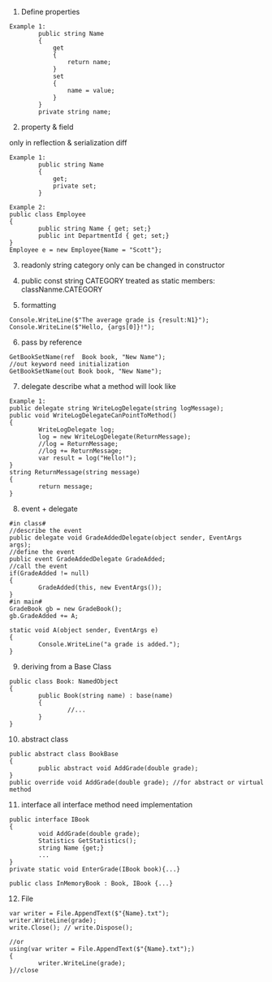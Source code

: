 1. Define properties

```
Example 1:
        public string Name 
        {
            get
            {
                return name;
            }
            set
            {
                name = value;
            }
        }
        private string name;
```

2. property & field

only in reflection & serialization diff

```
Example 1:
        public string Name
        {
            get;
            private set;
        }
```

```
Example 2:
public class Employee
{
        public string Name { get; set;}
        public int DepartmentId { get; set;}
}
Employee e = new Employee{Name = "Scott"};
```

3. readonly string category
only can be changed in constructor

4. public const string CATEGORY 
treated as static members: classNanme.CATEGORY

5. formatting

```
Console.WriteLine($"The average grade is {result:N1}");
Console.WriteLine($"Hello, {args[0]}!");
```

6. pass by reference
```
GetBookSetName(ref  Book book, "New Name");
//out keyword need initialization
GetBookSetName(out Book book, "New Name");
```

7. delegate
describe what a method will look like

```
Example 1:
public delegate string WriteLogDelegate(string logMessage);
public void WriteLogDelegateCanPointToMethod()
{
        WriteLogDelegate log;
        log = new WriteLogDelegate(ReturnMessage);
        //log = ReturnMessage;
        //log += ReturnMessage;
        var result = log("Hello!");
}
string ReturnMessage(string message)
{
        return message;
}
```

8. event + delegate

```
#in class#
//describe the event
public delegate void GradeAddedDelegate(object sender, EventArgs args);
//define the event
public event GradeAddedDelegate GradeAdded;
//call the event
if(GradeAdded != null)
{
        GradeAdded(this, new EventArgs());
}
#in main#
GradeBook gb = new GradeBook();
gb.GradeAdded += A;
            
static void A(object sender, EventArgs e)
{
        Console.WriteLine("a grade is added.");
}
```

9. deriving from a Base Class

```
public class Book: NamedObject
{
        public Book(string name) : base(name)
        {
                //...
        }
}
```

10. abstract class

```
public abstract class BookBase
{
        public abstract void AddGrade(double grade);        
}
public override void AddGrade(double grade); //for abstract or virtual method
```

11. interface
all interface method need implementation

```
public interface IBook
{
        void AddGrade(double grade);
        Statistics GetStatistics();
        string Name {get;}
        ...
}
private static void EnterGrade(IBook book){...}

public class InMemoryBook : Book, IBook {...}
```

12. File

```
var writer = File.AppendText($"{Name}.txt");
writer.WriteLine(grade);
write.Close(); // write.Dispose();

//or
using(var writer = File.AppendText($"{Name}.txt");)
{
        writer.WriteLine(grade);
}//close
```
